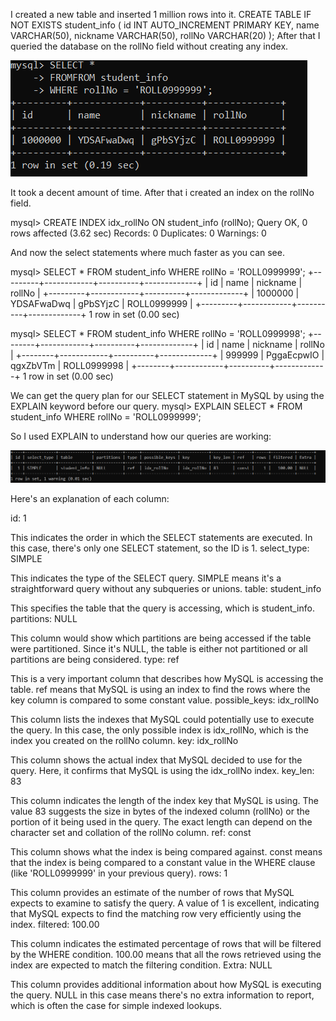 I created a new table and inserted 1 million rows into it.
 CREATE TABLE IF NOT EXISTS student_info (
        id INT AUTO_INCREMENT PRIMARY KEY,
        name VARCHAR(50),
        nickname VARCHAR(50),
        rollNo VARCHAR(20)
    );
After that I queried the database on the rollNo field without creating any index.

![alt text](image-2.png)

It took a decent amount of time.
After that i created an index on the rollNo field.

mysql> CREATE INDEX idx_rollNo ON student_info (rollNo);
Query OK, 0 rows affected (3.62 sec)
Records: 0  Duplicates: 0  Warnings: 0

And now the select statements where much faster as you can see.

mysql> SELECT * FROM student_info WHERE rollNo = 'ROLL0999999';
+---------+------------+----------+-------------+
| id      | name       | nickname | rollNo      |
+---------+------------+----------+-------------+
| 1000000 | YDSAFwaDwq | gPbSYjzC | ROLL0999999 |
+---------+------------+----------+-------------+
1 row in set (0.00 sec)

mysql> SELECT * FROM student_info WHERE rollNo = 'ROLL0999998';
+--------+------------+----------+-------------+
| id     | name       | nickname | rollNo      |
+--------+------------+----------+-------------+
| 999999 | PggaEcpwIO | qgxZbVTm | ROLL0999998 |
+--------+------------+----------+-------------+
1 row in set (0.00 sec)

We can get the query plan for our SELECT statement in MySQL by using the EXPLAIN keyword before our query.
mysql> EXPLAIN SELECT * FROM student_info WHERE rollNo = 'ROLL0999999';

So I used EXPLAIN to understand how our queries are working:

![alt text](image-3.png)

Here's an explanation of each column:

id: 1

This indicates the order in which the SELECT statements are executed. In this case, there's only one SELECT statement, so the ID is 1.
select_type: SIMPLE

This indicates the type of the SELECT query. SIMPLE means it's a straightforward query without any subqueries or unions.
table: student_info

This specifies the table that the query is accessing, which is student_info.
partitions: NULL

This column would show which partitions are being accessed if the table were partitioned. Since it's NULL, the table is either not partitioned or all partitions are being considered.
type: ref

This is a very important column that describes how MySQL is accessing the table. ref means that MySQL is using an index to find the rows where the key column is compared to some constant value.
possible_keys: idx_rollNo

This column lists the indexes that MySQL could potentially use to execute the query. In this case, the only possible index is idx_rollNo, which is the index you created on the rollNo column.
key: idx_rollNo

This column shows the actual index that MySQL decided to use for the query. Here, it confirms that MySQL is using the idx_rollNo index.
key_len: 83

This column indicates the length of the index key that MySQL is using. The value 83 suggests the size in bytes of the indexed column (rollNo) or the portion of it being used in the query. The exact length can depend on the character set and collation of the rollNo column.
ref: const

This column shows what the index is being compared against. const means that the index is being compared to a constant value in the WHERE clause (like 'ROLL0999999' in your previous query).
rows: 1

This column provides an estimate of the number of rows that MySQL expects to examine to satisfy the query. A value of 1 is excellent, indicating that MySQL expects to find the matching row very efficiently using the index.
filtered: 100.00

This column indicates the estimated percentage of rows that will be filtered by the WHERE condition. 100.00 means that all the rows retrieved using the index are expected to match the filtering condition.
Extra: NULL

This column provides additional information about how MySQL is executing the query. NULL in this case means there's no extra information to report, which is often the case for simple indexed lookups.

